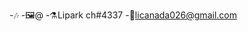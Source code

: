 -🎶
-🖼️@
-⚗️Lipark ch#4337
-📧licanada026@gmail.com
<!---
Lipark124/Lipark124 is a ✨ special ✨ repository because its `README.md` (this file) appears on your GitHub profile.
You can click the Preview link to take a look at your changes.
--->
